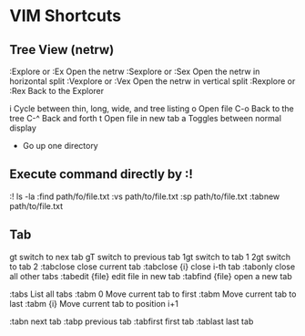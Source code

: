 # VIM Shortcuts

## Tree View (netrw)
:Explore or :Ex Open the netrw
:Sexplore or :Sex Open the netrw in horizontal split
:Vexplore or :Vex Open the netrw in vertical split
:Rexplore or :Rex Back to the Explorer

i   Cycle between thin, long, wide, and tree listing
o   Open file 
C-o Back to the tree
C-^ Back and forth
t   Open file in new tab
a   Toggles between normal display
-   Go up one directory

## Execute command directly by :!
:! ls -la
:find path/fo/file.txt
:vs path/to/file.txt
:sp path/to/file.txt
:tabnew path/to/file.txt

## Tab
gt  switch to nex tab
gT  switch to previous tab
1gt switch to tab 1
2gt switch to tab 2
:tabclose close current tab
:tabclose {i} close i-th tab
:tabonly  close all other tabs
:tabedit {file} edit file in new tab
:tabfind {file} open a new tab 

:tabs   List all tabs
:tabm 0 Move current tab to first
:tabm   Move current tab to last
:tabm {i} Move current tab to position i+1

:tabn   next tab
:tabp   previous tab
:tabfirst first tab
:tablast  last tab
